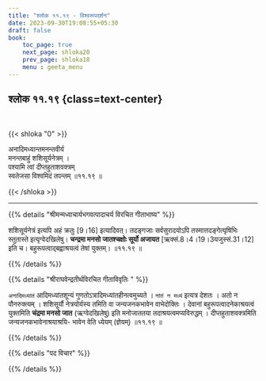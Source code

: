 ```yaml
---
title: "श्लोक ११.१९ - विश्वरूपदर्शन"
date: 2023-09-30T19:08:55+05:30
draft: false
book:
    toc_page: true
    next_page: shloka20
    prev_page: shloka18
    menu : geeta_menu
---
```




## श्लोक ११.१९ {class=text-center}

<br/>

{{< shloka  "0"  >}}

अनादिमध्यान्तमनन्तवीर्य  
मनन्तबाहुं शशिसूर्यनेत्रम् ।    
पश्यामि त्वां दीप्तहुताशवक्त्रम्  
स्वतेजसा विश्वमिदं तपन्तम् ॥११.१९ ॥

{{< /shloka >}}

---


{{% details "श्रीमन्मध्वाचार्यभगवत्पादाचर्य विरचित  गीताभाष्य" %}}

शशिसूर्यनेत्रं इत्यपि अहं क्रतुः [9।16] इत्यादिवत्। 
तदङ्गजाः सर्वसुरादयोऽपि तस्मात्तदङ्गेत्यृषिभिः 
स्तुतास्ते इत्यृग्वेदखिलेषु। 
**चन्द्रमा मनसो जातश्चक्षोः सूर्यो अजायत** 
[ऋक्सं.8।4।19।3यजुस्सं.31।12] इति च। 
बहुरूपत्वाद्बह्वाश्रयत्वं तेषां युक्तम्। ॥११.१९ ॥

{{% /details %}}



{{% details "श्रीराघवेन्द्रतीर्थविरचित गीताविवृतिः " %}}

`अनादिमध्यांतं` आदिमध्यांतशून्यं 
गुणतोऽत्रादिमध्यांतहीनत्वमुच्यते । 
`नांतं न मध्यं` इत्यत्र देशतः । 
अतो न पौनरुक्त्यम्‌ । शशिसूर्यौ नेत्रयोर्यस्य 
तमिति वा जन्यजनकभावेन वाभेदोक्तिः । 
देवानां बहुरूपत्वादनेकाश्रयत्वं 
युक्तमिति **चंद्रमा मनसो जात** (ऋग्वेदखिलेषु) 
इति मनोजाततया तदाश्रयत्वमप्यविरुद्धम्‌ । 
दीप्तहुताशवक्त्रमिति जन्यजनकभावेनाश्रयाश्रयि-
भावेन वेति ध्येयम्‌ (ज्ञेयम्‌) ॥११.१९ ॥

{{% /details %}}



{{% details "पद विचार" %}}


{{% /details %}}
